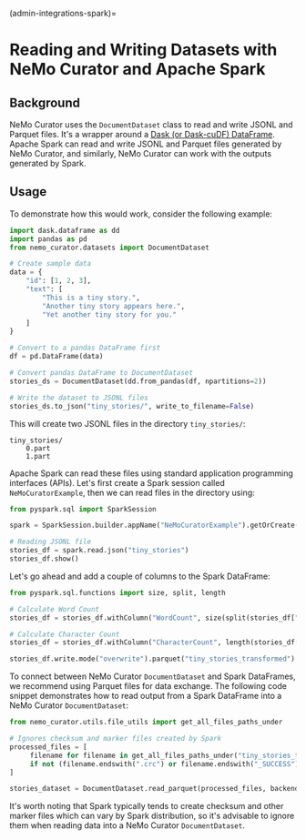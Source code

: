(admin-integrations-spark)=
# Reading and Writing Datasets with NeMo Curator and Apache Spark

## Background

NeMo Curator uses the `DocumentDataset` class to read and write JSONL and Parquet files. It's a wrapper around a [Dask (or Dask-cuDF) DataFrame](https://docs.dask.org/en/stable/dataframe.html). Apache Spark can read and write JSONL and Parquet files generated by NeMo Curator, and similarly, NeMo Curator can work with the outputs generated by Spark.

## Usage

To demonstrate how this would work, consider the following example:

```python
import dask.dataframe as dd
import pandas as pd
from nemo_curator.datasets import DocumentDataset

# Create sample data
data = {
    "id": [1, 2, 3],
    "text": [
        "This is a tiny story.",
        "Another tiny story appears here.",
        "Yet another tiny story for you."
    ]
}

# Convert to a pandas DataFrame first
df = pd.DataFrame(data)

# Convert pandas DataFrame to DocumentDataset
stories_ds = DocumentDataset(dd.from_pandas(df, npartitions=2))

# Write the dataset to JSONL files
stories_ds.to_json("tiny_stories/", write_to_filename=False)
```

This will create two JSONL files in the directory `tiny_stories/`:

```
tiny_stories/
    0.part
    1.part
```

Apache Spark can read these files using standard application programming interfaces (APIs). Let's first create a Spark session called `NeMoCuratorExample`, then we can read files in the directory using:

```python
from pyspark.sql import SparkSession

spark = SparkSession.builder.appName("NeMoCuratorExample").getOrCreate()

# Reading JSONL file
stories_df = spark.read.json("tiny_stories")
stories_df.show()
```

Let's go ahead and add a couple of columns to the Spark DataFrame:

```python
from pyspark.sql.functions import size, split, length

# Calculate Word Count
stories_df = stories_df.withColumn("WordCount", size(split(stories_df["text"], r"\s+")))

# Calculate Character Count
stories_df = stories_df.withColumn("CharacterCount", length(stories_df["text"]))

stories_df.write.mode("overwrite").parquet("tiny_stories_transformed")
```

To connect between NeMo Curator `DocumentDataset` and Spark DataFrames, we recommend using Parquet files for data exchange. The following code snippet demonstrates how to read output from a Spark DataFrame into a NeMo Curator `DocumentDataset`:

```python
from nemo_curator.utils.file_utils import get_all_files_paths_under

# Ignores checksum and marker files created by Spark
processed_files = [
     filename for filename in get_all_files_paths_under("tiny_stories_transformed")
     if not (filename.endswith(".crc") or filename.endswith("_SUCCESS"))
]

stories_dataset = DocumentDataset.read_parquet(processed_files, backend="pandas")
```

It's worth noting that Spark typically tends to create checksum and other marker files which can vary by Spark distribution, so it's advisable to ignore them when reading data into a NeMo Curator `DocumentDataset`. 